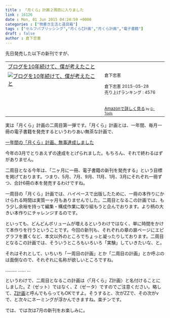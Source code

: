 ```yaml
---
title : 「月くら」計画２周目に入りました
link : 16126
date : Mon, 01 Jun 2015 04:24:59 +0000
categories : ["物書き生活と道具箱"]
tags : ["セルフパブリッシング","月くらζ計画","月くら計画","電子書籍"]
draft : false
author : 倉下忠憲
---
```


先日発売した以下の新刊ですが、

<table  border="0" cellpadding="5"><tr><td colspan="2"><a href="http://www.amazon.co.jp/%E3%83%96%E3%83%AD%E3%82%B0%E3%82%9210%E5%B9%B4%E7%B6%9A%E3%81%91%E3%81%A6%E3%80%81%E5%83%95%E3%81%8C%E8%80%83%E3%81%88%E3%81%9F%E3%81%93%E3%81%A8-%E5%80%89%E4%B8%8B%E5%BF%A0%E6%86%B2-ebook/dp/B00YI05M1K%3FSubscriptionId%3D15SMZCTB9V8NGR2TW082%26tag%3Drashita1000-22%26linkCode%3Dxm2%26camp%3D2025%26creative%3D165953%26creativeASIN%3DB00YI05M1K" target="_blank">ブログを10年続けて、僕が考えたこと</a><img src="http://www.assoc-amazon.jp/e/ir?t=rashita1000-22&l=ur2&o=9" width="1" height="1" style="border: none;" alt="" /></td></tr><tr><td valign="top"><a href="http://www.amazon.co.jp/%E3%83%96%E3%83%AD%E3%82%B0%E3%82%9210%E5%B9%B4%E7%B6%9A%E3%81%91%E3%81%A6%E3%80%81%E5%83%95%E3%81%8C%E8%80%83%E3%81%88%E3%81%9F%E3%81%93%E3%81%A8-%E5%80%89%E4%B8%8B%E5%BF%A0%E6%86%B2-ebook/dp/B00YI05M1K%3FSubscriptionId%3D15SMZCTB9V8NGR2TW082%26tag%3Drashita1000-22%26linkCode%3Dxm2%26camp%3D2025%26creative%3D165953%26creativeASIN%3DB00YI05M1K" target="_blank"><img src="http://ecx.images-amazon.com/images/I/41t5dlJ-gqL._SL160_.jpg" border="0" alt="ブログを10年続けて、僕が考えたこと" /></a></td><td valign="top"><font size="-1">倉下忠憲 <br /><br />倉下忠憲  2015-05-28<br />売り上げランキング : 4576<br /><br /><br /><a href="http://www.amazon.co.jp/%E3%83%96%E3%83%AD%E3%82%B0%E3%82%9210%E5%B9%B4%E7%B6%9A%E3%81%91%E3%81%A6%E3%80%81%E5%83%95%E3%81%8C%E8%80%83%E3%81%88%E3%81%9F%E3%81%93%E3%81%A8-%E5%80%89%E4%B8%8B%E5%BF%A0%E6%86%B2-ebook/dp/B00YI05M1K%3FSubscriptionId%3D15SMZCTB9V8NGR2TW082%26tag%3Drashita1000-22%26linkCode%3Dxm2%26camp%3D2025%26creative%3D165953%26creativeASIN%3DB00YI05M1K" target="_blank">Amazonで詳しく見る</a></font><font size="-2"> by <a href="http://www.goodpic.com/mt/aws/index.html" >G-Tools</a></font></td></tr></table>

実は「月くら」計画の二周目第一弾です。「月くら」計画とは、一年間、毎月一冊の電子書籍を発売するというわりあい無茶な計画で、

<a href="https://rashita.net/blog/?p=15779" target="_blank">一年間の「月くら」計画、無事達成しました</a>

今年の3月でとりあえずの達成をとげられました。もちろん、それで終わるはずがありません。

二周目となる今年は、「二ヶ月に一冊、電子書籍の新刊を発売する」という目標を掲げております。つまり、5月、7月、9月、11月、1月、3月にそれぞれ一冊ずつ、合計6冊の本を発売するわけですね。

一周目の「月くら」計画では、ハイペースで出版したために、一冊の本作りにかけられる時間は実質一ヶ月もありませんでした。二周目となるこの計画では、もう少し余裕を持って編集・構成作業に取り組もうと企んでおります。より柄の大きい本作りにチャレンジするのです。

といっても、どんどんボリュームが増えるというわけではなく、単に時間をかけて本作りを行うということです。今回の新刊も、それぞれの章の扉ページにエピグラフを置くなど、本文以外のところでちょっと凝ったりしております。二周目となるこの計画では、そういうところもいろいろ「実験」していきたいな、と。

それはそれとして、いちいち「一周目の計画」とか「二周目の計画」とか呼ぶのは面倒なので、それぞれに名称が欲しいところですね。

………
……
…

というわけで、二周目となるこの計画は〈「月くら」Ζ計画〉と名付けることにしました。Z（ゼット）ではなく、Ζ（ゼータ）ですのでご注意ください。略して、<a href="http://ja.wikipedia.org/wiki/%CE%96%E8%A8%88%E7%94%BB" target="_blank">Ζ計画</a>と呼んでもらってもOKですよ。そうすると、次がΖΖで、その次がνで、と次々にネーミングが浮かんできますね。楽チンです。

では、では次は7月の新刊をお楽しみに。